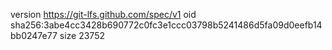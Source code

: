 version https://git-lfs.github.com/spec/v1
oid sha256:3abe4cc3428b690772c0fc3e1ccc03798b5241486d5fa09d0eefb14bb0247e77
size 23752
